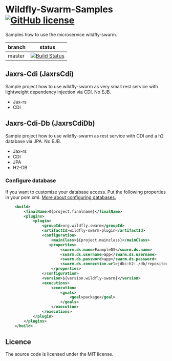 # Wildfly-Swarm-Samples [![GitHub license](http://img.shields.io/badge/license-MIT-blue.svg)](https://raw.githubusercontent.com/Shynixn/Wildfly-Swarm-Samples/master/LICENSE)

Samples how to use the microservice wildfly-swarm. 

| branch        | status        |
| ------------- | --------------|
| master        | [![Build Status](https://travis-ci.org/Shynixn/Wildfly-Swarm-Samples.svg?branch=master)](https://travis-ci.org/Shynixn/Wildfly-Swarm-Samples)              |


## Jaxrs-Cdi (JaxrsCdi)

Sample project how to use wildfly-swarm as very small rest service with lightweight dependency injection via CDI. No EJB. 

- Jax-rs
- CDI

## Jaxrs-Cdi-Db (JaxrsCdiDb)

Sample project how to use wildfly-swarm as rest service with CDI and a h2 database via JPA. No EJB. 

- Jax-rs
- CDI
- JPA
- H2-DB

### Configure database

If you want to customize your database access. Put the following properties in your pom.xml.
[More about configuring databases.](https://wildfly-swarm.gitbooks.io/wildfly-swarm-users-guide/content/configuration_properties.html)


```xml
    <build>
        <finalName>${project.finalname}</finalName>
        <plugins>
            <plugin>
                <groupId>org.wildfly.swarm</groupId>
                <artifactId>wildfly-swarm-plugin</artifactId>
                <configuration>
                    <mainClass>${project.mainclass}</mainClass>
                   <properties>
                        <swarm.ds.name>ExampleDS</swarm.ds.name>
                        <swarm.ds.username>app</swarm.ds.username>
                        <swarm.ds.password>app</swarm.ds.password>
                        <swarm.ds.connection.url>jdbc:h2:./db/repository</swarm.ds.connection.url>
                    </properties>
                </configuration>
                <version>${version.wildfly-swarm}</version>
                <executions>
                    <execution>
                        <goals>
                            <goal>package</goal>
                        </goals>
                    </execution>
                </executions>
            </plugin>
        </plugins>
    </build>
```

## Licence

The source code is licensed under the MIT license. 
